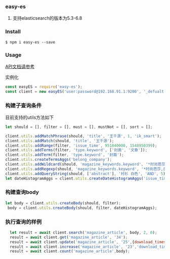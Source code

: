 ### easy-es

1. 支持elasticsearch的版本为5.3-6.8

### Install

```shell
$ npm i easy-es --save
```

### Usage
[API文档请参考](https://github.com/Winterkeepgoing/easy-es/doc/index.html) 

实例化
```js
const easyES = require('easy-es');
const client = new easyES('user:password@192.168.91.1:9200', '_defualt','index');
```

### 构建子查询条件
目前支持的utils方法如下

```js
let should = [], filter = [], must = [], mustNot = [], sort = [];

client.utils.addMatchPhrase(should, 'title', '王千源', 1, 'ik_smart');
client.utils.addMatch(should, 'title', '王千源');
client.utils.addRange(filter, 'issue_time', 951840000, 1548950399);
client.utils.addTerms(filter, 'type.keyword', ['封面', '文章']);
client.utils.addTerm(filter, 'type.keyword', '封面');
client.utils.createTermsAggs('belong_company');
client.utils.addWildcard(should, 'magazine_keywords.keyword', '*时尚芭莎,总第391期,2016-7B*');
client.utils.addRegexp(should, 'magazine_keywords.keyword', '*时尚芭莎,总第391期,2016-7B*');
client.utils.addQueryString(should, ['abstract'], '衬衫 白色', 'AND', 5);
let dateHistogramAggs = client.utils.createDateHistogramAggs('issue_time_date', 'year', null, 'yyyy');

```

### 构建查询body

```js
let body = client.utils.createBody(should, filter);
 body = client.utils.createBody(should, filter, dateHistogramAggs);
```

### 执行查询的样例

```js
  let result = await client.search('magazine_article', body, 2, 0);
  result = await client.get('magazine_article', '34');
  result = await client.update('magazine_article', '25',{download_times:"0"});
  result = await client.increase('magazine_article', '23','download_times',10);
  result = await client.count('magazine_article',body);
```

